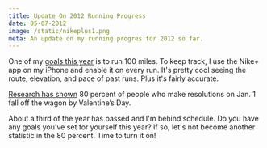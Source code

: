 ```yaml
---
title: Update On 2012 Running Progress
date: 05-07-2012
image: /static/nikeplus1.png
meta: An update on my running progres for 2012 so far.
---
```


One of my [goals this year][1] is to run 100 miles. To keep track, I use the Nike+ app on my iPhone and enable it on every run. It's pretty cool seeing the route, elevation, and pace of past runs. Plus it's fairly accurate.

[Research has shown][2] 80 percent of people who make resolutions on Jan. 1 fall off the wagon by Valentine’s Day.

About a third of the year has passed and I'm behind schedule. Do you have any goals you've set for yourself this year? If so, let's not become another statistic in the 80 percent. Time to turn it on!

<p>
<amp-img class="pure-img center vertimg300" src="/static/nikeplus1.png"
   alt="alex le 2012 running progress nike plus miles this year"
   layout="responsive"
   width=320
   height=480></amp-img>
</p>

[1]: /blog/2012/01/05/2012-goals.html
[2]: http://www.nytimes.com/2009/01/01/fashion/01change.html?pagewanted=all
